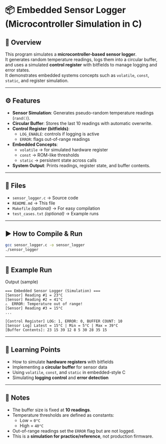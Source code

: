# 📦 Embedded Sensor Logger (Microcontroller Simulation in C)

## 📌 Overview
This program simulates a **microcontroller-based sensor logger**.  
It generates random temperature readings, logs them into a circular buffer, and uses a simulated **control register** with bitfields to manage logging and error states.  
It demonstrates embedded systems concepts such as `volatile`, `const`, `static`, and register simulation.

---

## ⚙️ Features
- **Sensor Simulation**: Generates pseudo-random temperature readings (`rand()`).
- **Circular Buffer**: Stores the last 10 readings with automatic overwrite.
- **Control Register (bitfields)**:
  - `LOG_ENABLE`: controls if logging is active
  - `ERROR`: flags out-of-range readings
- **Embedded Concepts**:
  - `volatile` → for simulated hardware register
  - `const` → ROM-like thresholds
  - `static` → persistent state across calls
- **System Output**: Prints readings, register state, and buffer contents.

---

## 📂 Files
- `sensor_logger.c` → Source code  
- `README.md` → This file  
- `Makefile` *(optional)* → For easy compilation  
- `test_cases.txt` *(optional)* → Example runs  

---

## ▶️ How to Compile & Run
```bash
gcc sensor_logger.c -o sensor_logger
./sensor_logger
```

---
## 🧪 Example Run
Output (sample)
```
=== Embedded Sensor Logger (Simulation) ===
[Sensor] Reading #1 = 23°C
[Sensor] Reading #2 = 41°C
⚠️  ERROR: Temperature out of range!
[Sensor] Reading #3 = 15°C
...

[Control Register] LOG: 1, ERROR: 0, BUFFER COUNT: 10
[Sensor Log] Latest = 15°C | Min = 5°C | Max = 39°C
[Buffer Contents]: 23 15 39 12 8 5 30 28 35 15
```
--- 
## 🎯 Learning Points
- How to simulate **hardware registers** with bitfields
- Implementing a **circular buffer** for sensor data
- Using `volatile`, `const`, and `static` in embedded-style C
- Simulating **logging control** and **error detection**

---
## 📌 Notes
- The buffer size is fixed at **10 readings**.
- Temperature thresholds are defined as constants:
  - Low = `0°C`
  - High = `40°C`
- Out-of-range readings set the `ERROR` flag but are not logged.
- This is a **simulation for practice/reference**, not production firmware.

